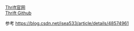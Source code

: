 [Thrift官网](http://thrift.apache.org/)  
[Thrift Github](https://github.com/apache/thrift)  

参考
https://blog.csdn.net/isea533/article/details/48574961
